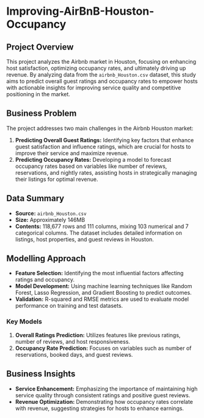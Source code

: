 # Improving-AirBnB-Houston-Occupancy

## Project Overview
This project analyzes the Airbnb market in Houston, focusing on enhancing host satisfaction, optimizing occupancy rates, and ultimately driving up revenue. By analyzing data from the `airbnb_Houston.csv` dataset, this study aims to predict overall guest ratings and occupancy rates to empower hosts with actionable insights for improving service quality and competitive positioning in the market.

## Business Problem
The project addresses two main challenges in the Airbnb Houston market:
1. **Predicting Overall Guest Ratings:** Identifying key factors that enhance guest satisfaction and influence ratings, which are crucial for hosts to improve their service and maximize revenue.
2. **Predicting Occupancy Rates:** Developing a model to forecast occupancy rates based on variables like number of reviews, reservations, and nightly rates, assisting hosts in strategically managing their listings for optimal revenue.

## Data Summary
- **Source:** `airbnb_Houston.csv`
- **Size:** Approximately 146MB
- **Contents:** 118,677 rows and 111 columns, mixing 103 numerical and 7 categorical columns. The dataset includes detailed information on listings, host properties, and guest reviews in Houston.

## Modelling Approach
- **Feature Selection:** Identifying the most influential factors affecting ratings and occupancy.
- **Model Development:** Using machine learning techniques like Random Forest, Lasso Regression, and Gradient Boosting to predict outcomes.
- **Validation:** R-squared and RMSE metrics are used to evaluate model performance on training and test datasets.

### Key Models
1. **Overall Ratings Prediction:** Utilizes features like previous ratings, number of reviews, and host responsiveness.
2. **Occupancy Rate Prediction:** Focuses on variables such as number of reservations, booked days, and guest reviews.

## Business Insights
- **Service Enhancement:** Emphasizing the importance of maintaining high service quality through consistent ratings and positive guest reviews.
- **Revenue Optimization:** Demonstrating how occupancy rates correlate with revenue, suggesting strategies for hosts to enhance earnings.
